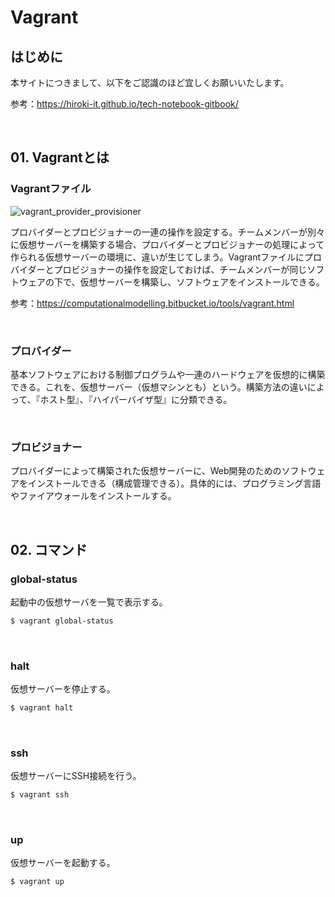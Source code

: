 # Vagrant

## はじめに

本サイトにつきまして、以下をご認識のほど宜しくお願いいたします。

参考：https://hiroki-it.github.io/tech-notebook-gitbook/

<br>

## 01. Vagrantとは

### Vagrantファイル

![vagrant_provider_provisioner](https://raw.githubusercontent.com/hiroki-it/tech-notebook/master/images/vagrant_provider_provisioner.png)

プロバイダーとプロビジョナーの一連の操作を設定する。チームメンバーが別々に仮想サーバーを構築する場合、プロバイダーとプロビジョナーの処理によって作られる仮想サーバーの環境に、違いが生じてしまう。Vagrantファイルにプロバイダーとプロビジョナーの操作を設定しておけば、チームメンバーが同じソフトウェアの下で、仮想サーバーを構築し、ソフトウェアをインストールできる。

参考：https://computationalmodelling.bitbucket.io/tools/vagrant.html

<br>

### プロバイダー

基本ソフトウェアにおける制御プログラムや一連のハードウェアを仮想的に構築できる。これを、仮想サーバー（仮想マシンとも）という。構築方法の違いによって、『ホスト型』、『ハイパーバイザ型』に分類できる。

<br>

### プロビジョナー

プロバイダーによって構築された仮想サーバーに、Web開発のためのソフトウェアをインストールできる（構成管理できる）。具体的には、プログラミング言語やファイアウォールをインストールする。

<br>

## 02. コマンド

### global-status

起動中の仮想サーバを一覧で表示する。

```bash
$ vagrant global-status
```

<br>

### halt

仮想サーバーを停止する。

```bash
$ vagrant halt
```

<br>

### ssh

仮想サーバーにSSH接続を行う。

```bash
$ vagrant ssh
```

<br>

### up

仮想サーバーを起動する。

```bash
$ vagrant up
```


